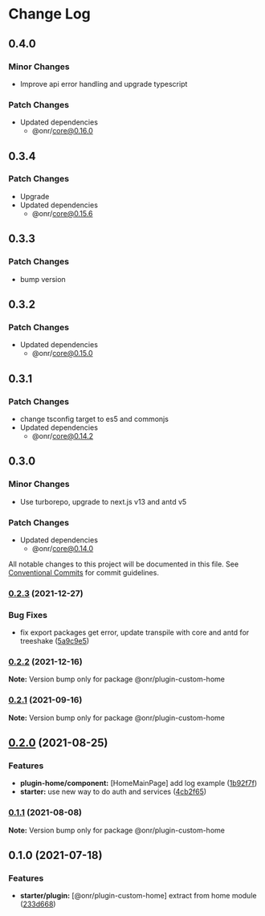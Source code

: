 # Change Log

## 0.4.0

### Minor Changes

- Improve api error handling and upgrade typescript

### Patch Changes

- Updated dependencies
  - @onr/core@0.16.0

## 0.3.4

### Patch Changes

- Upgrade
- Updated dependencies
  - @onr/core@0.15.6

## 0.3.3

### Patch Changes

- bump version

## 0.3.2

### Patch Changes

- Updated dependencies
  - @onr/core@0.15.0

## 0.3.1

### Patch Changes

- change tsconfig target to es5 and commonjs
- Updated dependencies
  - @onr/core@0.14.2

## 0.3.0

### Minor Changes

- Use turborepo, upgrade to next.js v13 and antd v5

### Patch Changes

- Updated dependencies
  - @onr/core@0.14.0

All notable changes to this project will be documented in this file.
See [Conventional Commits](https://conventionalcommits.org) for commit guidelines.

### [0.2.3](https://github.com/OnrampLab/onr-react-ui/compare/@onr/plugin-custom-home@0.2.2...@onr/plugin-custom-home@0.2.3) (2021-12-27)

### Bug Fixes

- fix export packages get error, update transpile with core and antd for treeshake ([5a9c9e5](https://github.com/OnrampLab/onr-react-ui/commit/5a9c9e5d2bce31ab8d53c0cacac731d2623ca7d2))

### [0.2.2](https://github.com/OnrampLab/onr-react-ui/compare/@onr/plugin-custom-home@0.2.1...@onr/plugin-custom-home@0.2.2) (2021-12-16)

**Note:** Version bump only for package @onr/plugin-custom-home

### [0.2.1](https://github.com/OnrampLab/onr-react-ui/compare/@onr/plugin-custom-home@0.2.0...@onr/plugin-custom-home@0.2.1) (2021-09-16)

**Note:** Version bump only for package @onr/plugin-custom-home

## [0.2.0](https://github.com/OnrampLab/onr-react-ui/compare/@onr/plugin-custom-home@0.1.1...@onr/plugin-custom-home@0.2.0) (2021-08-25)

### Features

- **plugin-home/component:** [HomeMainPage] add log example ([1b92f7f](https://github.com/OnrampLab/onr-react-ui/commit/1b92f7f9d652a88cee7d2d2aff29aa07ca8cfb15))
- **starter:** use new way to do auth and services ([4cb2f65](https://github.com/OnrampLab/onr-react-ui/commit/4cb2f65cf7d4c61466aadf4c902cb4ca66e66cd3))

### [0.1.1](https://github.com/OnrampLab/onr-react-ui/compare/@onr/plugin-custom-home@0.1.0...@onr/plugin-custom-home@0.1.1) (2021-08-08)

**Note:** Version bump only for package @onr/plugin-custom-home

## 0.1.0 (2021-07-18)

### Features

- **starter/plugin:** [@onr/plugin-custom-home] extract from home module ([233d668](https://github.com/OnrampLab/onr-react-ui/commit/233d668756edcc59b2c93c3582a41134c109813f))

